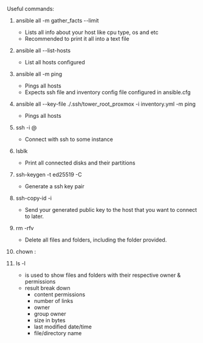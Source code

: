Useful commands:

1. ansible all -m gather_facts --limit <hostname>
    - Lists all info about your host like cpu type, os and etc
    - Recommended to print it all into a text file

2. ansible all --list-hosts
    - List all hosts configured

3. ansible all -m ping
    - Pings all hosts
    - Expects ssh file and inventory config file configured in ansible.cfg

4. ansible all --key-file ./.ssh/tower_root_proxmox -i inventory.yml -m ping
    - Pings all hosts

5. ssh -i <path-to-ssh-private-key> <username>@<hostname>
    - Connect with ssh to some instance

6. lsblk
    - Print all connected disks and their partitions

7. ssh-keygen -t ed25519 -C <key-name>
    - Generate a ssh key pair

8. ssh-copy-id -i <path-to-public-key> <target-host>
    - Send your generated public key to the host that you want to connect to later.

9. rm -rfv <path>
    - Delete all files and folders, including the folder provided.

10. chown <new-owner>:<new-group> <file>

11. ls -l
    - is used to show files and folders with their respective owner & permissions
    - result break down
        - content permissions
        - number of links
        - owner
        - group owner
        - size in bytes
        - last modified date/time
        - file/directory name